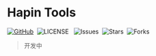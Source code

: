 # Hapin Tools

[![GitHub](https://img.shields.io/badge/GtHub-hapin--tools-lightgrey)](https://github.com/ha-pin/hapin-tools)&nbsp;
![LICENSE](https://img.shields.io/github/license/ha-pin/hapin-tools) &nbsp;
![Issues](https://img.shields.io/github/issues/ha-pin/hapin-tools)&nbsp;
![Stars](https://img.shields.io/github/stars/ha-pin/hapin-tools)&nbsp;
![Forks](https://img.shields.io/github/forks/ha-pin/hapin-tools)

> 开发中
